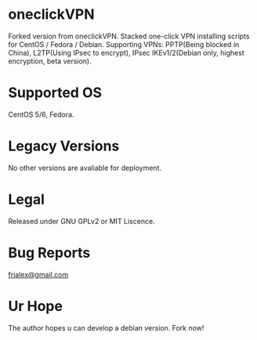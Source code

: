 oneclickVPN
===========
Forked  version from oneclickVPN.
Stacked one-click VPN installing scripts for CentOS / Fedora / Debian. Supporting VPNs: PPTP(Being blocked in China), L2TP(Using IPsec to encrypt), IPsec IKEv1/2(Debian only, highest encryption, beta version).

Supported OS
============
CentOS 5/6, Fedora.

Legacy Versions
===========
No other versions are avaliable for deployment.

Legal
=====
Released under GNU GPLv2 or MIT Liscence.

Bug Reports
==================
frjalex@gmail.com

Ur Hope
====================
The author hopes u can develop a debian version. Fork now!
